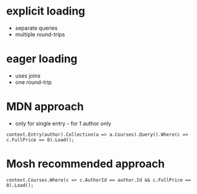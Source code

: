 # explicit loading

- separate queries
- multiple round-trips

# eager loading

- uses joins
- one round-trip

# MDN approach

- only for single entry - for 1 author only

```
context.Entry(author).Collection(a => a.Courses).Query().Where(c => c.FullPrice == 0).Load();
```

# Mosh recommended approach

```
context.Courses.Where(c => c.AuthorId == author.Id && c.FullPrice == 0).Load();
```
